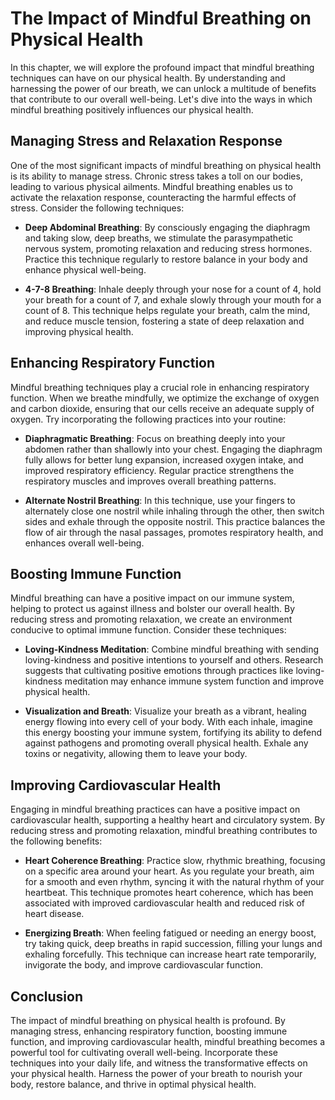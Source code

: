 The Impact of Mindful Breathing on Physical Health
=============================================================

In this chapter, we will explore the profound impact that mindful breathing techniques can have on our physical health. By understanding and harnessing the power of our breath, we can unlock a multitude of benefits that contribute to our overall well-being. Let's dive into the ways in which mindful breathing positively influences our physical health.

Managing Stress and Relaxation Response
---------------------------------------

One of the most significant impacts of mindful breathing on physical health is its ability to manage stress. Chronic stress takes a toll on our bodies, leading to various physical ailments. Mindful breathing enables us to activate the relaxation response, counteracting the harmful effects of stress. Consider the following techniques:

* **Deep Abdominal Breathing**: By consciously engaging the diaphragm and taking slow, deep breaths, we stimulate the parasympathetic nervous system, promoting relaxation and reducing stress hormones. Practice this technique regularly to restore balance in your body and enhance physical well-being.

* **4-7-8 Breathing**: Inhale deeply through your nose for a count of 4, hold your breath for a count of 7, and exhale slowly through your mouth for a count of 8. This technique helps regulate your breath, calm the mind, and reduce muscle tension, fostering a state of deep relaxation and improving physical health.

Enhancing Respiratory Function
------------------------------

Mindful breathing techniques play a crucial role in enhancing respiratory function. When we breathe mindfully, we optimize the exchange of oxygen and carbon dioxide, ensuring that our cells receive an adequate supply of oxygen. Try incorporating the following practices into your routine:

* **Diaphragmatic Breathing**: Focus on breathing deeply into your abdomen rather than shallowly into your chest. Engaging the diaphragm fully allows for better lung expansion, increased oxygen intake, and improved respiratory efficiency. Regular practice strengthens the respiratory muscles and improves overall breathing patterns.

* **Alternate Nostril Breathing**: In this technique, use your fingers to alternately close one nostril while inhaling through the other, then switch sides and exhale through the opposite nostril. This practice balances the flow of air through the nasal passages, promotes respiratory health, and enhances overall well-being.

Boosting Immune Function
------------------------

Mindful breathing can have a positive impact on our immune system, helping to protect us against illness and bolster our overall health. By reducing stress and promoting relaxation, we create an environment conducive to optimal immune function. Consider these techniques:

* **Loving-Kindness Meditation**: Combine mindful breathing with sending loving-kindness and positive intentions to yourself and others. Research suggests that cultivating positive emotions through practices like loving-kindness meditation may enhance immune system function and improve physical health.

* **Visualization and Breath**: Visualize your breath as a vibrant, healing energy flowing into every cell of your body. With each inhale, imagine this energy boosting your immune system, fortifying its ability to defend against pathogens and promoting overall physical health. Exhale any toxins or negativity, allowing them to leave your body.

Improving Cardiovascular Health
-------------------------------

Engaging in mindful breathing practices can have a positive impact on cardiovascular health, supporting a healthy heart and circulatory system. By reducing stress and promoting relaxation, mindful breathing contributes to the following benefits:

* **Heart Coherence Breathing**: Practice slow, rhythmic breathing, focusing on a specific area around your heart. As you regulate your breath, aim for a smooth and even rhythm, syncing it with the natural rhythm of your heartbeat. This technique promotes heart coherence, which has been associated with improved cardiovascular health and reduced risk of heart disease.

* **Energizing Breath**: When feeling fatigued or needing an energy boost, try taking quick, deep breaths in rapid succession, filling your lungs and exhaling forcefully. This technique can increase heart rate temporarily, invigorate the body, and improve cardiovascular function.

Conclusion
----------

The impact of mindful breathing on physical health is profound. By managing stress, enhancing respiratory function, boosting immune function, and improving cardiovascular health, mindful breathing becomes a powerful tool for cultivating overall well-being. Incorporate these techniques into your daily life, and witness the transformative effects on your physical health. Harness the power of your breath to nourish your body, restore balance, and thrive in optimal physical health.
